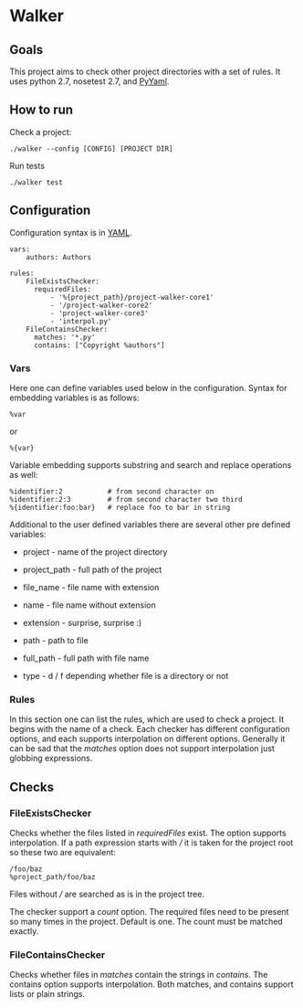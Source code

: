 Walker
======

Goals
-----
This project aims to check other project directories with a set of rules. It
uses python 2.7, nosetest 2.7, and [PyYaml](http://pyyaml.org/).

How to run
----------

Check a project:

    ./walker --config [CONFIG] [PROJECT DIR]

Run tests

    ./walker test

Configuration
-------------

Configuration syntax is in [YAML](http://en.wikipedia.org/wiki/YAML).

    vars:
        authors: Authors

    rules:
        FileExistsChecker:
          requiredFiles:
              - '%{project_path}/project-walker-core1'
              - '/project-walker-core2'
              - 'project-walker-core3'
              - 'interpol.py'
        FileContainsChecker:
          matches: '*.py'
          contains: ["Copyright %authors"]

### Vars

Here one can define variables used below in the configuration. Syntax for
embedding variables is as follows:

    %var

or

    %{var}

Variable embedding supports substring and search and replace operations as
well:

    %identifier:2           # from second character on
    %identifier:2:3         # from second character two third
    %{identifier:foo:bar}   # replace foo to bar in string

Additional to the user defined variables there are several other pre defined
variables:

 * project - name of the project directory

 * project_path - full path of the project

 * file_name - file name with extension

 * name - file name without extension

 * extension - surprise, surprise :)

 * path - path to file

 * full_path - full path with file name

 * type - d / f depending whether file is a directory or not

### Rules

In this section one can list the rules, which are used to check a project. It
begins with the name of a check. Each checker has different configuration
options, and each supports interpolation on different options. Generally it
can be sad that the _matches_ option does not support interpolation just
globbing expressions.

Checks
------

### FileExistsChecker

Checks whether the files listed in _requiredFiles_ exist. The option supports
interpolation. If a path expression starts with _/_ it is taken for the
project root so these two are equivalent:

    /foo/baz
    %project_path/foo/baz

Files without _/_ are searched as is in the project tree.

The checker support a _count_ option. The required files need to be present so
many times in the project. Default is one. The count must be matched exactly.

### FileContainsChecker

Checks whether files in _matches_ contain the strings in _contains_. The
contains option supports interpolation. Both matches, and contains support
lists or plain strings.
